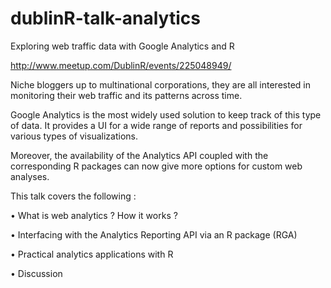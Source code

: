 # dublinR-talk-analytics
Exploring web traffic data with Google Analytics and R 

http://www.meetup.com/DublinR/events/225048949/

Niche bloggers up to multinational corporations, they are all interested in monitoring their web traffic and its patterns across time. 

Google Analytics is the most widely used solution to keep track of this type of data. It provides a UI for a wide range of reports and possibilities for various types of visualizations. 

Moreover, the availability of the Analytics API coupled with the corresponding R packages can now give more options for custom web analyses. 

This talk covers the following : 

• What is web analytics ? How it works ? 

• Interfacing with the Analytics Reporting API via an R package (RGA) 

• Practical analytics applications with R

• Discussion


